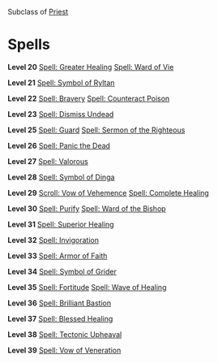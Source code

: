 <!-- TITLE: Bishop -->
<!-- SUBTITLE: In a world without Gods it is passing strange to see so many of the devout.  Bishops offer their flock a safe space to practice their religions, no matter where they came from. Armed with divine power and blessings unknowable, Bishops roam the world offering aid to those in need.-->

Subclass of [Priest](priest)
# Spells

**Level 20**
[Spell: Greater Healing](greater-healing)
[Spell: Ward of Vie](ward-of-vie)

**Level 21**
[Spell: Symbol of Ryltan](symbol-of-ryltan)

**Level 22**
[Spell: Bravery](bravery)
[Spell: Counteract Poison](counteract-poison)

**Level 23**
[Spell: Dismiss Undead](dismiss-undead)

**Level 25**
[Spell: Guard](guard)
[Spell: Sermon of the Righteous](sermon-of-the-righteous)

**Level 26**
[Spell: Panic the Dead](panic-the-dead)

**Level 27**
[Spell: Valorous](valorous)

**Level 28**
[Spell: Symbol of Dinga](symbal-of-dinga)

**Level 29**
[Scroll: Vow of Vehemence](vow-of-vehemence)
[Spell: Complete Healing](complete-healing)

**Level 30**
[Spell: Purify](purify)
[Spell: Ward of the Bishop](ward-of-the-bishop)

**Level 31**
[Spell: Superior Healing](superior-healing)

**Level 32**
[Spell: Invigoration](invigoration)

**Level 33**
[Spell: Armor of Faith](armor-of-faith)

**Level 34**
[Spell: Symbol of Grider](symbol-of-grider)

**Level 35**
[Spell: Fortitude](fortitude)
[Spell: Wave of Healing](wave-of-healing)

**Level 36**
[Spell: Brilliant Bastion](brilliant-bastion)

**Level 37**
[Spell: Blessed Healing](blessed-healing)

**Level 38**
[Spell: Tectonic Upheaval](tectonic-upheaval)

**Level 39**
[Spell: Vow of Veneration](vow-of-veneration)
